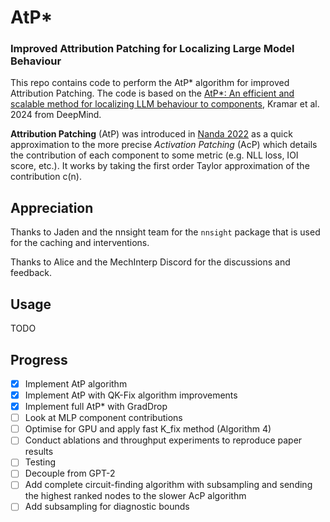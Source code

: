 # AtP*

### Improved Attribution Patching for Localizing Large Model Behaviour

This repo contains code to perform the AtP* algorithm for improved Attribution Patching. The code is based on the [AtP*: An efficient and scalable method for localizing LLM behaviour to components](https://arxiv.org/pdf/2403.00745.pdf), Kramar et al. 2024 from DeepMind.

**Attribution Patching** (AtP) was introduced in [Nanda 2022](https://www.neelnanda.io/mechanistic-interpretability/attribution-patching) as a quick approximation to the more precise _Activation Patching_ (AcP) which details the contribution of each component to some metric (e.g. NLL loss, IOI score, etc.). It works by taking the first order Taylor approximation of the contribution c(n).

## Appreciation

Thanks to Jaden and the nnsight team for the `nnsight` package that is used for the caching and interventions.

Thanks to Alice and the MechInterp Discord for the discussions and feedback.

## Usage

TODO

## Progress

- [x] Implement AtP algorithm
- [x] Implement AtP with QK-Fix algorithm improvements
- [x] Implement full AtP* with GradDrop
- [ ] Look at MLP component contributions
- [ ] Optimise for GPU and apply fast K_fix method (Algorithm 4)
- [ ] Conduct ablations and throughput experiments to reproduce paper results
- [ ] Testing
- [ ] Decouple from GPT-2
- [ ] Add complete circuit-finding algorithm with subsampling and sending the highest ranked nodes to the slower AcP algorithm
- [ ] Add subsampling for diagnostic bounds
